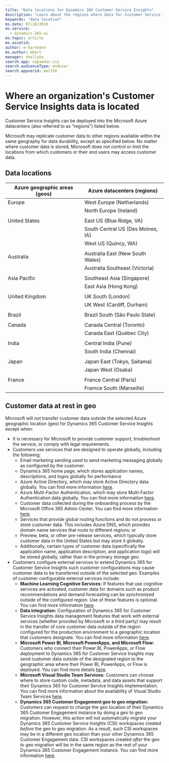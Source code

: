 ```yaml
---
title: "Data locations for Dynamics 365 Customer Service Insights"
description: "Learn about the regions where data for Customer Service Insights is stored."
keywords: "data location"
ms.date: 07/10/2019
ms.service:
  - dynamics-365-ai
ms.topic: article
ms.assetid: 
author: m-hartmann
ms.author: mhart
manager: shellyha
search.app: capaedac-csi
search.audienceType: enduser
search.appverid: met150
---
```


# Where an organization's Customer Service Insights data is located

Customer Service Insights can be deployed into the Microsoft Azure datacenters (also referred to as “regions”) listed below.

Microsoft may replicate customer data to other regions available within the same geography for data durability, except as specified below. No matter where customer data is stored, Microsoft does not control or limit the locations from which customers or their end users may access customer data.

## Data locations

| Azure geographic areas (geos) | Azure datacenters (regions)               |
|-------------------------------|-------------------------------------------|
|    Europe                     |    West Europe (Netherlands)              |
|                               |    North Europe (Ireland)                 |
|                               |                                           |
|    United States              |    East US (Blue Ridge, VA)               |
|                               |    South Central US (Des Moines, IA)      |
|                               |    West US (Quincy, WA)                   |
|                               |                                           |
|    Australia                  |    Australia East (New South   Wales)     |
|                               |    Australia Southeast   (Victoria)       |
|                               |                                           |
|    Asia Pacific               |    Southeast Asia (Singapore)             |
|                               |    East Asia (Hong Kong)                  |
|                               |                                           |
|    United Kingdom             |    UK South (London)                      |
|                               |    UK West (Cardiff, Durham)              |
|                               |                                           |
|    Brazil                     |    Brazil South (São Paulo State)         |
|                               |                                           |
|    Canada                     |    Canada Central (Toronto)               |
|                               |    Canada East (Québec City)              |
|                               |                                           |
|    India                      |    Central India (Pune)                   |
|                               |    South India (Chennai)                  |
|                               |                                           |
|    Japan                      |    Japan East (Tokyo, Saitama)            |
|                               |    Japan West (Osaka)                     |
| | |
| France | France Central (Paris) |
| | Framce South (Marseille) |



## Customer data at rest in geo

Microsoft will not transfer customer data outside the selected Azure geographic location (geo) for Dynamics 365 Customer Service Insights except when:

- It is necessary for Microsoft to provide customer support, troubleshoot the service, or comply with legal requirements.
- Customers use services that are designed to operate globally, including the following: 
    - Email marketing sending used to send marketing messaging globally as configured by the customer.
    - Dynamics 365 home page, which stores application names, descriptions, and logos globally for performance
    - Azure Active Directory, which may store Active Directory data globally. You can find more information [here](https://docs.microsoft.com/azure/active-directory/active-directory-whatis).
    - Azure Multi-Factor Authentication, which may store Multi-Factor Authentication data globally. You can find more information [here](https://azure.microsoft.com/services/multi-factor-authentication/).
    - Customer data collected during the onboarding process by the Microsoft Office 365 Admin Center. You can find more information [here](https://support.office.com/article/About-the-Office-365-Admin-Center-758befc4-0888-4009-9f14-0d147402fd23).
    - Services that provide global routing functions and do not process or store customer data. This includes Azure DNS, which provides domain name services that route to different regions; or
    - Preview, beta, or other pre-release services, which typically store customer data in the United States but may store it globally. 
    - Additionally, certain types of customer data (specifically the application name, application description, and application logo) will be stored globally, rather than in the primary storage geo.
- Customers configure external services to extend Dynamics 365 for Customer Service Insights such customer configurations may cause customer data to be transferred outside of the selected geo. Examples of customer configurable external services include: 
  - **Machine Learning Cognitive Services:** If features that use cognitive services are activated, customer data for domains such as product recommendations and demand forecasting can be synchronized outside of the configured region. Use of these features is optional. You can find more information [here](https://azure.microsoft.com/services/cognitive-services/recommendations/).
  - **Data integration:** Configuration of Dynamics 365 for Customer Service Insights data management features that work with external services (whether provided by Microsoft or a third party) may result in the transfer of core customer data outside of the region configured for the production environment to a geographic location that customers designate. You can find more information [here](https://docs.microsoft.com/dynamics365/unified-operations/dev-itpro/data-entities/integration-overview).
  - **Microsoft Power BI, Microsoft PowerApps, and Microsoft Flow:** Customers who connect their Power BI, PowerApps, or Flow deployment to Dynamics 365 for Customer Service Insights may send customer data outside of the designated region to the geographic area where their Power BI, PowerApps, or Flow is deployed. You can find more details [here](https://www.microsoft.com/TrustCenter/CloudServices/business-application-platform/data-location).
  - **Microsoft Visual Studio Team Services:** Customers can choose where to store custom code, metadata, and data assets that support their Dynamics 365 for Customer Service Insights implementation. You can find more information about the availability of Visual Studio Team Services [here](https://azure.microsoft.com/regions/services/?v=17.42n).
  - **Dynamics 365 Customer Engagement geo to geo migration:** Customers can request to change the geo location of their Dynamics 365 Customer Engagement instance by doing a geo to geo migration.  However, this action will not automatically migrate your Dynamics 365 Customer Service Insights (CSI) workspaces created *before* the geo to geo migration.  As a result, such CSI workspaces may be in a different geo location than your other Dynamics 365 Customer Engagement data.  CSI workspaces created *after* the geo to geo migration will be in the same region as the rest of your Dynamics 365 Customer Engagement instance.  You can find more information [here](https://go.microsoft.com/fwlink/?linkid=2105275).
